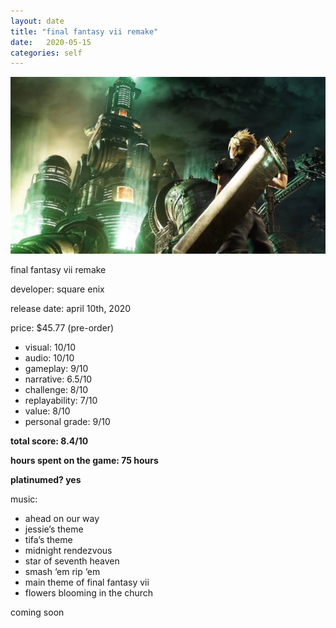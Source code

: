 ```yaml
---
layout: date
title: "final fantasy vii remake"
date:   2020-05-15
categories: self
---
```


![cloud](/assets/img/cloud.jpg)

final fantasy vii remake

developer: square enix

release date: april 10th, 2020

price: $45.77 (pre-order)

- visual: 10/10
- audio: 10/10
- gameplay: 9/10
- narrative: 6.5/10
- challenge: 8/10
- replayability: 7/10
- value: 8/10
- personal grade: 9/10

**total score: 8.4/10**

**hours spent on the game: 75 hours**

**platinumed? yes**

music: 
- ahead on our way
- jessie’s theme
- tifa’s theme
- midnight rendezvous
- star of seventh heaven
- smash ‘em rip ‘em
- main theme of final fantasy vii
- flowers blooming in the church

coming soon
